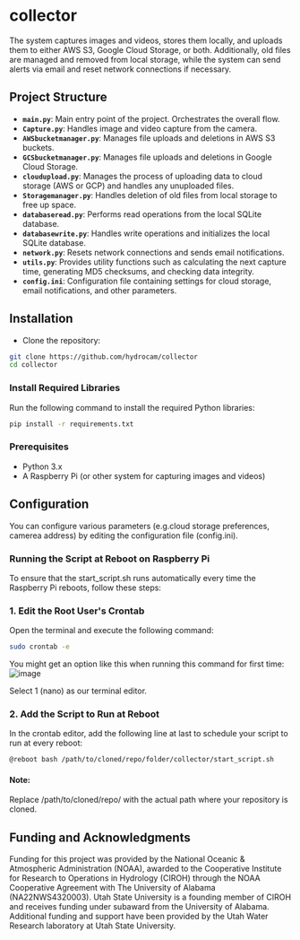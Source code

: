 # collector

The system captures images and videos, stores them locally, and uploads them to either AWS S3, Google Cloud Storage, or both. Additionally, old files are managed and removed from local storage, while the system can send alerts via email and reset network connections if necessary.

## Project Structure

- **`main.py`**: Main entry point of the project. Orchestrates the overall flow.
- **`Capture.py`**: Handles image and video capture from the camera.
- **`AWSbucketmanager.py`**: Manages file uploads and deletions in AWS S3 buckets.
- **`GCSbucketmanager.py`**: Manages file uploads and deletions in Google Cloud Storage.
- **`cloudupload.py`**: Manages the process of uploading data to cloud storage (AWS or GCP) and handles any unuploaded files.
- **`Storagemanager.py`**: Handles deletion of old files from local storage to free up space.
- **`databaseread.py`**: Performs read operations from the local SQLite database.
- **`databasewrite.py`**: Handles write operations and initializes the local SQLite database.
- **`network.py`**: Resets network connections and sends email notifications.
- **`utils.py`**: Provides utility functions such as calculating the next capture time, generating MD5 checksums, and checking data integrity.
- **`config.ini`**: Configuration file containing settings for cloud storage, email notifications, and other parameters.

## Installation
- Clone the repository:

```bash
git clone https://github.com/hydrocam/collector
cd collector
```
### Install Required Libraries

Run the following command to install the required Python libraries:

```bash
pip install -r requirements.txt
```

### Prerequisites

- Python 3.x
- A Raspberry Pi (or other system for capturing images and videos)

## Configuration

You can configure various parameters (e.g.cloud storage preferences, camerea address) by editing the configuration file (config.ini).

### Running the Script at Reboot on Raspberry Pi

To ensure that the start_script.sh runs automatically every time the Raspberry Pi reboots, follow these steps:
### 1. Edit the Root User's Crontab
Open the terminal and execute the following command:
```bash
sudo crontab -e
```
You might get an option like this when running this command for first time:
![image](https://github.com/user-attachments/assets/ce9691ea-9ffe-4a04-8d67-e2a0c6dc34a7)

Select 1 (nano) as our terminal editor.
### 2. Add the Script to Run at Reboot
In the crontab editor, add the following line at last to schedule your script to run at every reboot:
```bash
@reboot bash /path/to/cloned/repo/folder/collector/start_script.sh
```
#### Note:
Replace /path/to/cloned/repo/ with the actual path where your repository is cloned.

## Funding and Acknowledgments

Funding for this project was provided by the National Oceanic & Atmospheric Administration (NOAA), awarded to the Cooperative Institute for Research to Operations in Hydrology (CIROH) through the NOAA Cooperative Agreement with The University of Alabama (NA22NWS4320003). Utah State University is a founding member of CIROH and receives funding under subaward from the University of Alabama. Additional funding and support have been provided by the Utah Water Research laboratory at Utah State University.
